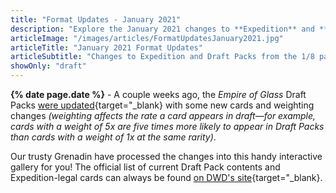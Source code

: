 ```yaml
---
title: "Format Updates - January 2021"
description: "Explore the January 2021 changes to **Expedition** and **Draft Packs** in this **interactive gallery**."
articleImage: "/images/articles/FormatUpdatesJanuary2021.jpg"
articleTitle: "January 2021 Format Updates"
articleSubtitle: "Changes to Expedition and Draft Packs from the 1/8 patch"
showOnly: "draft"
---
```

**{% date page.date %}** - A couple weeks ago, the *Empire of Glass* Draft Packs [were updated][1/8 Update]{target="_blank} with some new cards and weighting changes *(weighting affects the rate a card appears in draft&mdash;for example, cards with a weight of 5x are five times more likely to appear in Draft Packs than cards with a weight of 1x at the same rarity)*.

 [1/8 Update]: https://www.direwolfdigital.com/news/1-8-live-balance-update/

Our trusty Grenadin have processed the changes into this handy interactive gallery for you! The official list of current Draft Pack contents and Expedition-legal cards can always be found [on DWD's site][Card List]{target="_blank}.

 [Card List]: https://www.direwolfdigital.com/news/draft-packs-card-list/